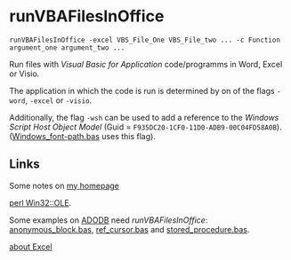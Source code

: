 # runVBAFilesInOffice

    runVBAFilesInOffice -excel VBS_File_One VBS_File_two ... -c Function argument_one argument_two ...

Run files with *Visual Basic for Application* code/programms in Word, Excel or Visio.

The application in which the code is run is determined by on of the flags `-word`, `-excel` or
`-visio`.

Additionally, the flag `-wsh` can be used to add a reference to the *Windows Script Host Object Model*
(Guid = <code>F935DC20-1CF0-11D0-ADB9-00C04FD58A0B</code>). ([Windows_font-path.bas](https://github.com/ReneNyffenegger/Fonts/blob/master/Windows_font-path.bas)
uses this flag).


## Links

Some notes on [my homepage](https://renenyffenegger.ch/notes/development/languages/VBA/runVBAFilesInOffice)

[perl Win32::OLE](https://github.com/ReneNyffenegger/perl-Win32-OLE).

Some examples on [ADODB](https://github.com/ReneNyffenegger/about-adodb/tree/master/Oracle) need *runVBAFilesInOffice*:
[anonymous_block.bas](https://github.com/ReneNyffenegger/about-adodb/blob/master/Oracle/anonymous_block.bas),
[ref_cursor.bas](https://github.com/ReneNyffenegger/about-adodb/blob/master/Oracle/ref_cursor.bas) and
[stored_procedure.bas](https://github.com/ReneNyffenegger/about-adodb/blob/master/Oracle/stored_procedure.bas).

[about Excel](https://github.com/ReneNyffenegger/about-Excel)
